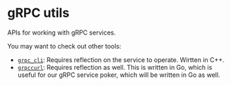 # gRPC utils

APIs for working with gRPC services.

You may want to check out other tools:

*   [`grpc_cli`](https://github.com/grpc/grpc/blob/master/doc/command_line_tool.md): Requires
    reflection on the service to operate. Wirtten in C++.
*   [`grpccurl`](https://github.com/fullstorydev/grpcurl): Requires reflection as well. This is
    written in Go, which is useful for our gRPC service poker, which will be written in Go as well.
